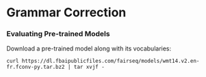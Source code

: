 # Grammar Correction
### Evaluating Pre-trained Models

Download a pre-trained model along with its vocabularies:
```
curl https://dl.fbaipublicfiles.com/fairseq/models/wmt14.v2.en-fr.fconv-py.tar.bz2 | tar xvjf -
```
